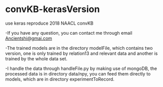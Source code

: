 # convKB-kerasVersion
use keras reproduce 2018 NAACL convKB

-If you have any question, you can contact me through email Ancientshi@gmai.com

-The trained models are in the directory modelFile, which contains two version, one is only trained by relation13 and relevant data and another is trained by the whole data set.

-I handle the data through handleFile.py by making use of mongoDB, the processed data is in directory data/npy, you can feed them directly to models, which are in directory experimentToRecord.
